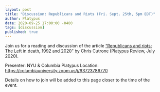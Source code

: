 ```yaml
---
layout: post
title: "Discussion: Republicans and Riots (Fri. Sept. 25th, 5pm EDT)"
author: Platypus
date: 2020-09-25 17:00:00 -0400
tags: [discussion]
published: true
---
```


Join us for a reading and discussion of the article [“Republicans and riots: The Left in death, 1992 and 2020”](https://platypus1917.org/2020/07/01/republicans-and-riots/) by Chris Cutrone (Platypus Review, July 2020).

Presenter: NYU & Columbia Platypus
Location: https://columbiauniversity.zoom.us/j/93723786770

Details on how to join will be added to this page closer to the time of the event.

